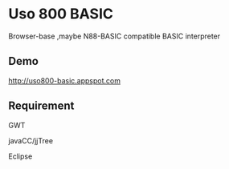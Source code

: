 Uso 800 BASIC
====

Browser-base ,maybe N88-BASIC compatible BASIC interpreter



## Demo
<http://uso800-basic.appspot.com>

## Requirement
GWT

javaCC/jjTree

Eclipse

